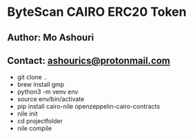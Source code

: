 # ByteScan CAIRO ERC20 Token
## Author: Mo Ashouri
## Contact: ashourics@protonmail.com


- git clone ..
- brew install gmp
- python3 -m venv env
- source env/bin/activate
- pip install cairo-nile openzeppelin-cairo-contracts
- nile init
- cd projectfolder
- nile compile

